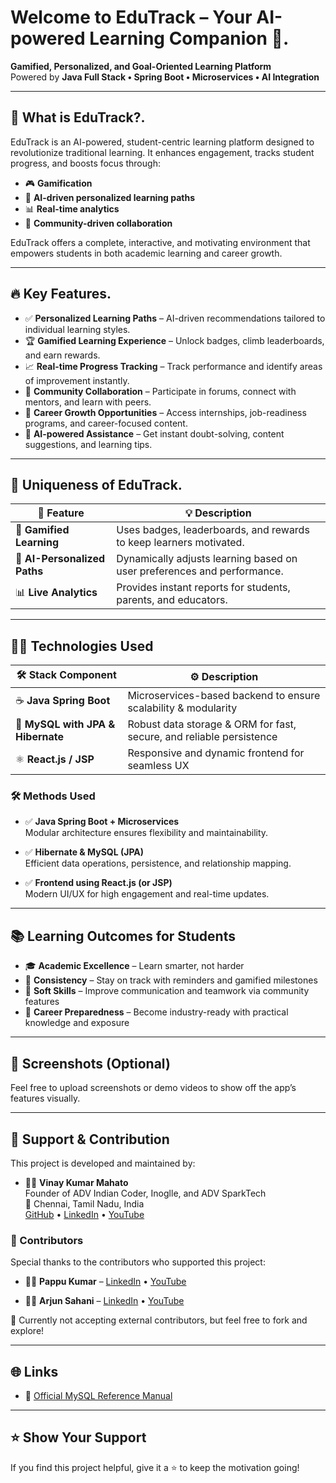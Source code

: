 # Welcome to EduTrack – Your AI-powered Learning Companion 🚀.
**Gamified, Personalized, and Goal-Oriented Learning Platform**  
Powered by **Java Full Stack • Spring Boot • Microservices • AI Integration**

---

## 🌟 What is EduTrack?.
EduTrack is an AI-powered, student-centric learning platform designed to revolutionize traditional learning. It enhances engagement, tracks student progress, and boosts focus through:

- 🎮 **Gamification**
- 🤖 **AI-driven personalized learning paths**
- 📊 **Real-time analytics**
- 🤝 **Community-driven collaboration**

EduTrack offers a complete, interactive, and motivating environment that empowers students in both academic learning and career growth.

---

## 🔥 Key Features.

- ✅ **Personalized Learning Paths** – AI-driven recommendations tailored to individual learning styles.
- 🏆 **Gamified Learning Experience** – Unlock badges, climb leaderboards, and earn rewards.
- 📈 **Real-time Progress Tracking** – Track performance and identify areas of improvement instantly.
- 🤝 **Community Collaboration** – Participate in forums, connect with mentors, and learn with peers.
- 💼 **Career Growth Opportunities** – Access internships, job-readiness programs, and career-focused content.
- 🤖 **AI-powered Assistance** – Get instant doubt-solving, content suggestions, and learning tips.

---

## 🎯 Uniqueness of EduTrack.

| 🌈 **Feature**             | 💡 **Description**                                                       |
|----------------------------|--------------------------------------------------------------------------|
| 🏅 **Gamified Learning**    | Uses badges, leaderboards, and rewards to keep learners motivated.      |
| 🤖 **AI-Personalized Paths**| Dynamically adjusts learning based on user preferences and performance. |
| 📊 **Live Analytics**       | Provides instant reports for students, parents, and educators.          |

---

## 🧑‍💻 Technologies Used

| 🛠️ **Stack Component**        | ⚙️ **Description**                                                                 |
|-------------------------------|-----------------------------------------------------------------------------------|
| ☕ **Java Spring Boot**        | Microservices-based backend to ensure scalability & modularity                    |
| 🐘 **MySQL with JPA & Hibernate** | Robust data storage & ORM for fast, secure, and reliable persistence             |
| ⚛️ **React.js / JSP**         | Responsive and dynamic frontend for seamless UX                                  |

### 🛠️ Methods Used
- ✅ **Java Spring Boot + Microservices**  
  Modular architecture ensures flexibility and maintainability.
  
- ✅ **Hibernate & MySQL (JPA)**  
  Efficient data operations, persistence, and relationship mapping.
  
- ✅ **Frontend using React.js (or JSP)**  
  Modern UI/UX for high engagement and real-time updates.

---

## 📚 Learning Outcomes for Students

- 🎓 **Academic Excellence** – Learn smarter, not harder
- 🚀 **Consistency** – Stay on track with reminders and gamified milestones
- 📢 **Soft Skills** – Improve communication and teamwork via community features
- 🧠 **Career Preparedness** – Become industry-ready with practical knowledge and exposure

---

## 💬 Screenshots (Optional)
Feel free to upload screenshots or demo videos to show off the app’s features visually.

---

## 🙌 Support & Contribution

This project is developed and maintained by:

- 👨‍💻 **Vinay Kumar Mahato**  
  Founder of ADV Indian Coder, Inoglle, and ADV SparkTech  
  📍 Chennai, Tamil Nadu, India  
  [GitHub](https://github.com/Vinaykumarmahato) • [LinkedIn](https://linkedin.com/in/vinaykumarmahato) • [YouTube](https://youtube.com/ADVIndianCoder)

### 🤝 Contributors
Special thanks to the contributors who supported this project:

- 👨‍💻 **Pappu Kumar** – [LinkedIn](https://linkedin.com/in/pappukumar) • [YouTube](https://youtube.com/PappuKumar)

- 👨‍💻 **Arjun Sahani** – [LinkedIn](https://linkedin.com/in/arjunsahani) • [YouTube](https://youtube.com/ArjunSahani)

📌 Currently not accepting external contributors, but feel free to fork and explore!

---

## 🌐 Links
- 🔗 [Official MySQL Reference Manual](https://dev.mysql.com/doc/)

---

## ⭐ Show Your Support
If you find this project helpful, give it a ⭐ to keep the motivation going!
